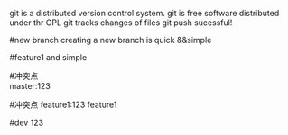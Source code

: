 git is a distributed version control system.
git is free software distributed under thr GPL
git tracks changes of files 
git push sucessful!

#new branch
creating a new branch is quick &&simple

#feature1
and simple


#冲突点 <br>
master:123

#冲突点
feature1:123
feature1

#dev
123
